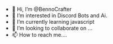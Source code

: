 - 👋 Hi, I’m @BennoCrafter
- 👀 I’m interested in Discord Bots and Ai.
- 🌱 I’m currently learning javascript
- 💞️ I’m looking to collaborate on ...
- 📫 How to reach me....

<!---
BennoCrafter/BennoCrafter is a ✨ special ✨ repository because its `README.md` (this file) appears on your GitHub profile.
You can click the Preview link to take a look at your changes.
--->
